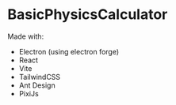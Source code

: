 # BasicPhysicsCalculator

Made with:
- Electron (using electron forge)
- React
- Vite
- TailwindCSS
- Ant Design
- PixiJs
